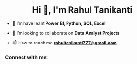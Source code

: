 <h1 align="center">Hi 👋, I'm Rahul Tanikanti</h1>


- 🌱 I’m have leant **Power BI, Python, SQL, Excel**

- 👯 I’m looking to collaborate on **Data Analyst Projects**

- 📫 How to reach me **rahultanikanti777@gmail.com**

<h3 align="left">Connect with me:</h3>
<p align="left">
